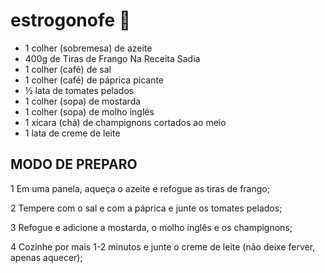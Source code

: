 # estrogonofe :chicken:

- 1 colher (sobremesa) de azeite
- 400g de Tiras de Frango Na Receita Sadia
- 1 colher (café) de sal
- 1 colher (café) de páprica picante
- ½ lata de tomates pelados
- 1 colher (sopa) de mostarda
- 1 colher (sopa) de molho inglês
- 1 xícara (chá) de champignons cortados ao meio
- 1 lata de creme de leite

## MODO DE PREPARO

1 Em uma panela, aqueça o azeite e refogue as tiras de frango;

2 Tempere com o sal e com a páprica e junte os tomates pelados;

3 Refogue e adicione a mostarda, o molho inglês e os champignons;

4 Cozinhe por mais 1-2 minutos e junte o creme de leite (não deixe ferver, apenas aquecer);